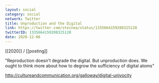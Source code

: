 ```yaml
---
layout: social
category: social
network: Twitter
title: Unproduction and the Digital
link: https://twitter.com/steinea/status/1335664159208325120
twitterID: 1335664159208325120
date: 2020-12-06
---
```


[[2020]] / [[posting]]

"Reproduction doesn't degrade the digital. But unproduction does. We ought to think more about how to degrow the sufficiency of digital atoms"

<http://cultureandcommunication.org/galloway/digital-univocity>
